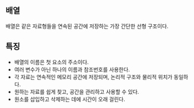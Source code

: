## 배열

배열은 같은 자료형들을 연속된 공간에 저장하는 가장 간단한 선형 구조이다.

## 특징
- 배열의 이름은 첫 요소의 주소이다.
- 여러 변수가 아닌 하나의 이름과 참조번호를 사용한다.
- 각 자료는 연속적인 메모리 공간에 저장되며, 논리적 구조와 물리적 위치가 동일하다.
- 원하는 자료를 쉽게 찾고, 공간을 관리하고 사용할 수 있다.
- 원소를 삽입하고 삭제하는 데에 시간이 오래 걸린다.
